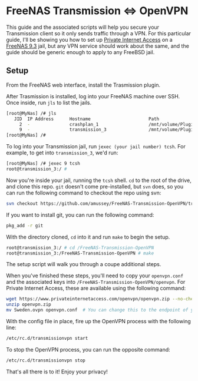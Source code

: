 # FreeNAS Transmission ⇔ OpenVPN

This guide and the associated scripts will help you secure your Transmission client so it only sends traffic through a VPN.  For this particular guide, I'll be showing you how to set up [Private Internet Access](https://www.privateinternetaccess.com) on a [FreeNAS 9.3](http://www.freenas.org) jail, but any VPN service should work about the same, and the guide should be generic enough to apply to any FreeBSD jail.

## Setup

From the FreeNAS web interface, install the Trasmission plugin.

After Trasmission is installed, log into your FreeNAS machine over SSH.  Once inside, run `jls` to list the jails.

```bash
[root@MyNas] /# jls
   JID  IP Address      Hostname                      Path
     2  -               crashplan_1                   /mnt/volume/Plugins/Jails/crashplan_1
     9  -               transmission_3                /mnt/volume/Plugins/Jails/transmission_3
[root@MyNas] /#
```

To log into your Transmission jail, run `jexec (your jail number) tcsh`.  For example, to get into `transmission_3`, we'd run:

```bash
[root@MyNas] /# jexec 9 tcsh
root@transmission_3:/ #
```

Now you're inside your jail, running the `tcsh` shell.  `cd` to the root of the drive, and clone this repo.  `git` doesn't come pre-installed, but `svn` does, so you can run the following command to checkout the repo using svn:

```bash
svn checkout https://github.com/amussey/FreeNAS-Transmission-OpenVPN/trunk /FreeNAS-Transmission-OpenVPN
```

If you want to install git, you can run the following command:

```bash
pkg_add -r git
```

With the directory cloned, `cd` into it and run `make` to begin the setup.

```bash
root@transmission_3:/ # cd /FreeNAS-Transmission-OpenVPN
root@transmission_3:/FreeNAS-Transmission-OpenVPN # make
```

The setup script will walk you through a coupe additional steps.

When you've finished these steps, you'll need to copy your `openvpn.conf` and the associated keys into `/FreeNAS-Transmission-OpenVPN/openvpn`.  For Private Internet Access, these are available using the following command:

```bash
wget https://www.privateinternetaccess.com/openvpn/openvpn.zip --no-check-certificate
unzip openvpn.zip
mv Sweden.ovpn openvpn.conf  # You can change this to the endpoint of your choice.
```

With the config file in place, fire up the OpenVPN process with the following line:

```bash
/etc/rc.d/transmissionvpn start
```

To stop the OpenVPN process, you can run the opposite command:

```bash
/etc/rc.d/transmissionvpn stop
```

That's all there is to it!  Enjoy your privacy!
